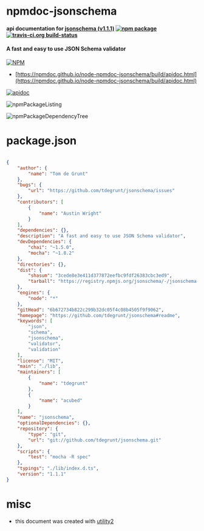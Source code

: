 # npmdoc-jsonschema

#### api documentation for  [jsonschema (v1.1.1)](https://github.com/tdegrunt/jsonschema#readme)  [![npm package](https://img.shields.io/npm/v/npmdoc-jsonschema.svg?style=flat-square)](https://www.npmjs.org/package/npmdoc-jsonschema) [![travis-ci.org build-status](https://api.travis-ci.org/npmdoc/node-npmdoc-jsonschema.svg)](https://travis-ci.org/npmdoc/node-npmdoc-jsonschema)

#### A fast and easy to use JSON Schema validator

[![NPM](https://nodei.co/npm/jsonschema.png?downloads=true&downloadRank=true&stars=true)](https://www.npmjs.com/package/jsonschema)

- [https://npmdoc.github.io/node-npmdoc-jsonschema/build/apidoc.html](https://npmdoc.github.io/node-npmdoc-jsonschema/build/apidoc.html)

[![apidoc](https://npmdoc.github.io/node-npmdoc-jsonschema/build/screenCapture.buildCi.browser.%252Ftmp%252Fbuild%252Fapidoc.html.png)](https://npmdoc.github.io/node-npmdoc-jsonschema/build/apidoc.html)

![npmPackageListing](https://npmdoc.github.io/node-npmdoc-jsonschema/build/screenCapture.npmPackageListing.svg)

![npmPackageDependencyTree](https://npmdoc.github.io/node-npmdoc-jsonschema/build/screenCapture.npmPackageDependencyTree.svg)



# package.json

```json

{
    "author": {
        "name": "Tom de Grunt"
    },
    "bugs": {
        "url": "https://github.com/tdegrunt/jsonschema/issues"
    },
    "contributors": [
        {
            "name": "Austin Wright"
        }
    ],
    "dependencies": {},
    "description": "A fast and easy to use JSON Schema validator",
    "devDependencies": {
        "chai": "~1.5.0",
        "mocha": "~1.8.2"
    },
    "directories": {},
    "dist": {
        "shasum": "3cede8e3e411d377872eefbc9fdf26383cbc3ed9",
        "tarball": "https://registry.npmjs.org/jsonschema/-/jsonschema-1.1.1.tgz"
    },
    "engines": {
        "node": "*"
    },
    "gitHead": "6b672734b822c299b32dc05f4c08b4505f9f9062",
    "homepage": "https://github.com/tdegrunt/jsonschema#readme",
    "keywords": [
        "json",
        "schema",
        "jsonschema",
        "validator",
        "validation"
    ],
    "license": "MIT",
    "main": "./lib",
    "maintainers": [
        {
            "name": "tdegrunt"
        },
        {
            "name": "acubed"
        }
    ],
    "name": "jsonschema",
    "optionalDependencies": {},
    "repository": {
        "type": "git",
        "url": "git://github.com/tdegrunt/jsonschema.git"
    },
    "scripts": {
        "test": "mocha -R spec"
    },
    "typings": "./lib/index.d.ts",
    "version": "1.1.1"
}
```



# misc
- this document was created with [utility2](https://github.com/kaizhu256/node-utility2)
